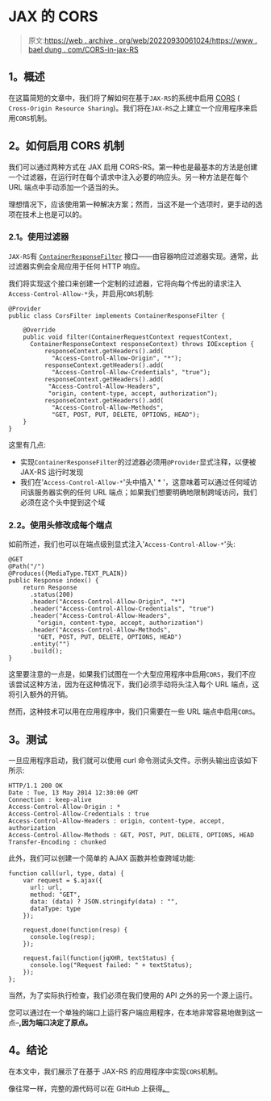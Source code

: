 # JAX 的 CORS

> 原文:[https://web . archive . org/web/20220930061024/https://www . bael dung . com/CORS-in-jax-RS](https://web.archive.org/web/20220930061024/https://www.baeldung.com/cors-in-jax-rs)

## **1。概述**

在这篇简短的文章中，我们将了解如何在基于`JAX-RS`的系统中启用 [CORS](/web/20220628082640/https://www.baeldung.com/cs/cors-preflight-requests) ( `Cross-Origin Resource Sharing`)。我们将在`JAX-RS`之上建立一个应用程序来启用`CORS`机制。

## **2。如何启用 CORS 机制**

我们可以通过两种方式在 JAX 启用 CORS-RS。第一种也是最基本的方法是创建一个过滤器，在运行时在每个请求中注入必要的响应头。另一种方法是在每个 URL 端点中手动添加一个适当的头。

理想情况下，应该使用第一种解决方案；然而，当这不是一个选项时，更手动的选项在技术上也是可以的。

### **2.1。使用过滤器**

`JAX-RS`有 [`ContainerResponseFilter`](https://web.archive.org/web/20220628082640/https://docs.oracle.com/javaee/7/api/javax/ws/rs/container/ContainerResponseFilter.html) 接口——由容器响应过滤器实现。通常，此过滤器实例会全局应用于任何 HTTP 响应。

我们将实现这个接口来创建一个定制的过滤器，它将向每个传出的请求注入`Access-Control-Allow-*`头，并启用`CORS`机制:

```
@Provider
public class CorsFilter implements ContainerResponseFilter {

    @Override
    public void filter(ContainerRequestContext requestContext, 
      ContainerResponseContext responseContext) throws IOException {
          responseContext.getHeaders().add(
            "Access-Control-Allow-Origin", "*");
          responseContext.getHeaders().add(
            "Access-Control-Allow-Credentials", "true");
          responseContext.getHeaders().add(
           "Access-Control-Allow-Headers",
           "origin, content-type, accept, authorization");
          responseContext.getHeaders().add(
            "Access-Control-Allow-Methods", 
            "GET, POST, PUT, DELETE, OPTIONS, HEAD");
    }
}
```

这里有几点:

*   实现`ContainerResponseFilter`的过滤器必须用`@Provider`显式注释，以便被 JAX-RS 运行时发现
*   我们在'`Access-Control-Allow-*`'头中插入' * '，这意味着可以通过任何域访问该服务器实例的任何 URL 端点；如果我们想要明确地限制跨域访问，我们必须在这个头中提到这个域

### **2.2。使用头修改成每个端点**

如前所述，我们也可以在端点级别显式注入'`Access-Control-Allow-*`'头:

```
@GET
@Path("/")
@Produces({MediaType.TEXT_PLAIN})
public Response index() {
    return Response
      .status(200)
      .header("Access-Control-Allow-Origin", "*")
      .header("Access-Control-Allow-Credentials", "true")
      .header("Access-Control-Allow-Headers",
        "origin, content-type, accept, authorization")
      .header("Access-Control-Allow-Methods", 
        "GET, POST, PUT, DELETE, OPTIONS, HEAD")
      .entity("")
      .build();
}
```

这里要注意的一点是，如果我们试图在一个大型应用程序中启用`CORS`，我们不应该尝试这种方法，因为在这种情况下，我们必须手动将头注入每个 URL 端点，这将引入额外的开销。

然而，这种技术可以用在应用程序中，我们只需要在一些 URL 端点中启用`CORS`。

## **3。测试**

一旦应用程序启动，我们就可以使用 curl 命令测试头文件。示例头输出应该如下所示:

```
HTTP/1.1 200 OK
Date : Tue, 13 May 2014 12:30:00 GMT
Connection : keep-alive
Access-Control-Allow-Origin : *
Access-Control-Allow-Credentials : true
Access-Control-Allow-Headers : origin, content-type, accept, authorization
Access-Control-Allow-Methods : GET, POST, PUT, DELETE, OPTIONS, HEAD
Transfer-Encoding : chunked
```

此外，我们可以创建一个简单的 AJAX 函数并检查跨域功能:

```
function call(url, type, data) {
    var request = $.ajax({
      url: url,
      method: "GET",
      data: (data) ? JSON.stringify(data) : "",
      dataType: type
    });

    request.done(function(resp) {
      console.log(resp);
    });

    request.fail(function(jqXHR, textStatus) {
      console.log("Request failed: " + textStatus);
    });
};
```

当然，为了实际执行检查，我们必须在我们使用的 API 之外的另一个源上运行。

您可以通过在一个单独的端口上运行客户端应用程序，在本地非常容易地做到这一点–**,因为端口决定了原点。**

## **4。结论**

在本文中，我们展示了在基于 JAX-RS 的应用程序中实现`CORS`机制。

像往常一样，完整的源代码可以在 GitHub 上获得[。](https://web.archive.org/web/20220628082640/https://github.com/eugenp/tutorials/tree/master/resteasy)